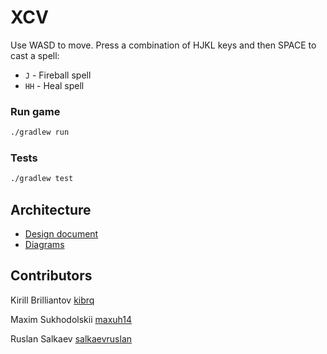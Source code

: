 # XCV

Use WASD to move. Press a combination of HJKL keys and then SPACE to cast a spell:
* `J` - Fireball spell
* `HH` - Heal spell

### Run game

```bash
./gradlew run
```

### Tests

```bash
./gradlew test
```

Architecture
----
- [Design document](https://docs.google.com/document/d/1QqwoZj0K42nyamNhSfQ_2WnOqvsAzywG9hKymnePOlI/edit?usp=sharing)
- [Diagrams](https://drive.google.com/drive/folders/1Qxy9MDED6X2xQ6ToKZKjNG6f96sCDFG0?usp=sharing)

## Contributors

Kirill Brilliantov [kibrq](https://github.com/kibrq)

Maxim Sukhodolskii [maxuh14](https://github.com/maxuh14)

Ruslan Salkaev [salkaevruslan](https://github.com/salkaevruslan)
